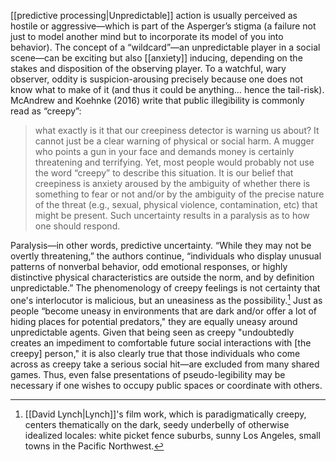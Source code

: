 [[predictive processing|Unpredictable]] action is usually perceived as hostile or aggressive—which is part of the Asperger’s stigma (a failure not just to model another mind but to incorporate its model of you into behavior). The concept of a “wildcard”—an unpredictable player in a social scene—can be exciting but also [[anxiety]] inducing, depending on the stakes and disposition of the observing player. To a watchful, wary observer, oddity is suspicion-arousing precisely because one does not know what to make of it (and thus it could be anything… hence the tail-risk). McAndrew and Koehnke (2016) write that public illegibility is commonly read as “creepy”:

> what exactly is it that our creepiness detector is warning us about? It cannot just be a clear warning of physical or social harm. A mugger who points a gun in your face and demands money is certainly threatening and terrifying. Yet, most people would probably not use the word “creepy” to describe this situation. It is our belief that creepiness is anxiety aroused by the ambiguity of whether there is something to fear or not and/or by the ambiguity of the precise nature of the threat (e.g., sexual, physical violence, contamination, etc) that might be present. Such uncertainty results in a paralysis as to how one should respond.

Paralysis—in other words, predictive uncertainty. “While they may not be overtly threatening,” the authors continue, “individuals who display unusual patterns of nonverbal behavior, odd emotional responses, or highly distinctive physical characteristics are outside the norm, and by definition unpredictable.” The phenomenology of creepy feelings is not certainty that one's interlocutor is malicious, but an uneasiness as the possibility.[^1] Just as people “become uneasy in environments that are dark and/or offer a lot of hiding places for potential predators," they are equally uneasy around unpredictable agents. Given that being seen as creepy "undoubtedly creates an impediment to comfortable future social interactions with [the creepy] person," it is also clearly true that those individuals who come across as creepy take a serious social hit—are excluded from many shared games. Thus, even false presentations of pseudo-legibility may be necessary if one wishes to occupy public spaces or coordinate with others.

[^1]: [[David Lynch|Lynch]]'s film work, which is paradigmatically creepy, centers thematically on the dark, seedy underbelly of otherwise idealized locales: white picket fence suburbs, sunny Los Angeles, small towns in the Pacific Northwest.